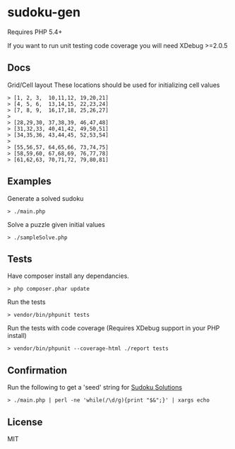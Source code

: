 # sudoku-gen

Requires PHP 5.4+

If you want to run unit testing code coverage you will need 
XDebug >=2.0.5

## Docs

Grid/Cell layout These locations should be used for initializing cell values

    > [1, 2, 3,  10,11,12, 19,20,21]
    > [4, 5, 6,  13,14,15, 22,23,24]
    > [7, 8, 9,  16,17,18, 25,26,27]
    >
    > [28,29,30, 37,38,39, 46,47,48]
    > [31,32,33, 40,41,42, 49,50,51]
    > [34,35,36, 43,44,45, 52,53,54]
    >
    > [55,56,57, 64,65,66, 73,74,75]
    > [58,59,60, 67,68,69, 76,77,78]
    > [61,62,63, 70,71,72, 79,80,81]

## Examples

Generate a solved sudoku 

    > ./main.php

Solve a puzzle given initial values

    > ./sampleSolve.php

## Tests

Have composer install any dependancies.

    > php composer.phar update

Run the tests

    > vendor/bin/phpunit tests

Run the tests with code coverage (Requires XDebug support in your PHP install)

    > vendor/bin/phpunit --coverage-html ./report tests

## Confirmation

Run the following to get a 'seed' string for [Sudoku Solutions](http://www.sudoku-solutions.com/)

    > ./main.php | perl -ne 'while(/\d/g){print "$&";}' | xargs echo

## License

MIT
